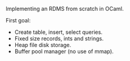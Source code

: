 Implementing an RDMS from scratch in OCaml.

First goal:

- Create table, insert, select queries.
- Fixed size records, ints and strings.
- Heap file disk storage.
- Buffer pool manager (no use of mmap). 